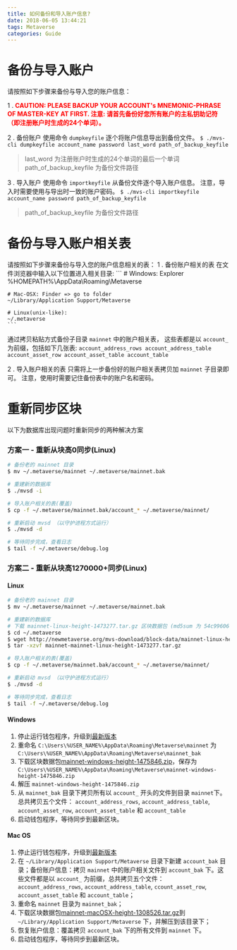 ```yaml
---
title: 如何备份和导入账户信息?
date: 2018-06-05 13:44:21
tags: Metaverse
categories: Guide
---
```


# 备份与导入账户
请按照如下步骤来备份与导入您的账户信息：

1 . <font color="#FF0000"> <b>CAUTION: PLEASE BACKUP YOUR ACCOUNT's MNEMONIC-PHRASE OF MASTER-KEY AT FIRST.
注意: 请首先备份好您所有账户的主私钥助记符（即注册账户时生成的24个单词）。
</b></font> 

2 . 备份账户
使用命令 `dumpkeyfile` 逐个将账户信息导出到备份文件。
	```
	$ ./mvs-cli dumpkeyfile account_name password last_word path_of_backup_keyfile
	```
> last_word 为注册账户时生成的24个单词的最后一个单词  
> path_of_backup_keyfile 为备份文件路径  

3 . 导入账户
使用命令 `importkeyfile` 从备份文件逐个导入账户信息。
注意，导入时需要使用与导出时一致的账户密码。
	```
	$ ./mvs-cli importkeyfile account_name password path_of_backup_keyfile
	```
> path_of_backup_keyfile 为备份文件路径  

# 备份与导入账户相关表
请按照如下步骤来备份与导入您的账户信息相关的表：
1 . 备份账户相关的表
在文件浏览器中输入以下位置进入相关目录:
	```
	# Windows: Explorer
	%HOMEPATH%\AppData\Roaming\Metaverse
	
	# Mac-OSX: Finder => go to folder
	~/Library/Application Support/Metaverse
	
	# Linux(unix-like):
	~/.metaverse
	```
通过拷贝粘贴方式备份子目录 `mainnet` 中的账户相关表，
这些表都是以 `account_` 为前缀，包括如下几张表:
	```
	account_address_rows
	account_address_table
	account_asset_row
	account_asset_table
	account_table
	```

2 . 导入账户相关的表
只需将上一步备份好的账户相关表拷贝加 `mainnet` 子目录即可。
注意，使用时需要记住备份表中的账户名和密码。


# 重新同步区块
以下为数据库出现问题时重新同步的两种解决方案

### 方案一 - 重新从块高0同步(Linux)
```bash
# 备份老的 mainnet 目录
$ mv ~/.metaverse/mainnet ~/.metaverse/mainnet.bak

# 重建新的数据库
$ ./mvsd -i

# 导入账户相关的表(覆盖)
$ cp -f ~/.metaverse/mainnet.bak/account_* ~/.metaverse/mainnet/

# 重新启动 mvsd （以守护进程方式运行）
$ ./mvsd -d

# 等待同步完成，查看日志
$ tail -f ~/.metaverse/debug.log

```

### 方案二 - 重新从块高1270000+同步(Linux)

#### Linux
```bash
# 备份老的 mainnet 目录
$ mv ~/.metaverse/mainnet ~/.metaverse/mainnet.bak

# 重建新的数据库
# 下载 mainnet-linux-height-1473277.tar.gz 区块数据包 (md5sum 为 54c996066d1249eca25e28babc3940b7)
$ cd ~/.metaverse
$ wget http://newmetaverse.org/mvs-download/block-data/mainnet-linux-height-1473277.tar.gz
$ tar -xzvf mainnet-mainnet-linux-height-1473277.tar.gz

# 导入账户相关的表(覆盖)
$ cp -f ~/.metaverse/mainnet.bak/account_* ~/.metaverse/mainnet/

# 重新启动 mvsd （以守护进程方式运行）
$ ./mvsd -d

# 等待同步完成，查看日志
$ tail -f ~/.metaverse/debug.log

```

#### Windows
1. 停止运行钱包程序，升级到[最新版本](https://mvs.org/wallet.html)
2. 重命名 `C:\Users\%USER_NAME%\AppData\Roaming\Metaverse\mainnet` 为 `C:\Users\%USER_NAME%\AppData\Roaming\Metaverse\mainnet_bak`
3. 下载区块数据包[mainnet-windows-height-1475846.zip](https://newmetaverse.org/mvs-download/block-data/mainnet-windows-height-1475846.zip)，保存为 `C:\Users\%USER_NAME%\AppData\Roaming\Metaverse\mainnet-windows-height-1475846.zip`
4. 解压 `mainnet-windows-height-1475846.zip`
5. 从 `mainnet_bak` 目录下拷贝所有以 `account_` 开头的文件到目录 `mainnet`下。总共拷贝五个文件： `account_address_rows`, `account_address_table`, `account_asset_row`, `account_asset_table` 和 `account_table`
6. 启动钱包程序，等待同步到最新区块。


#### Mac OS
1. 停止运行钱包程序，升级到[最新版本](https://mvs.org/wallet.html)
2. 在 `~/Library/Application Support/Metaverse` 目录下新建 `account_bak` 目录；备份账户信息：拷贝 `mainnet` 中的账户相关文件到 `account_bak` 下。这些文件都是以 `account_` 为前缀，总共拷贝五个文件： `account_address_rows`, `account_address_table`, `ccount_asset_row`, `account_asset_table` 和 `account_table`；
3. 重命名 `mainnet` 目录为 `mainnet_bak`；
4. 下载区块数据包[mainnet-macOSX-height-1308526.tar.gz](https://newmetaverse.org/mvs-download/block-data/mainnet-macOSX-height-1308526.tar.gz)到 `~/Library/Application Support/Metaverse` 下，并解压到该目录下；
5. 恢复账户信息：覆盖拷贝 `account_bak` 下的所有文件到 `mainnet` 下。
6. 启动钱包程序，等待同步到最新区块。
